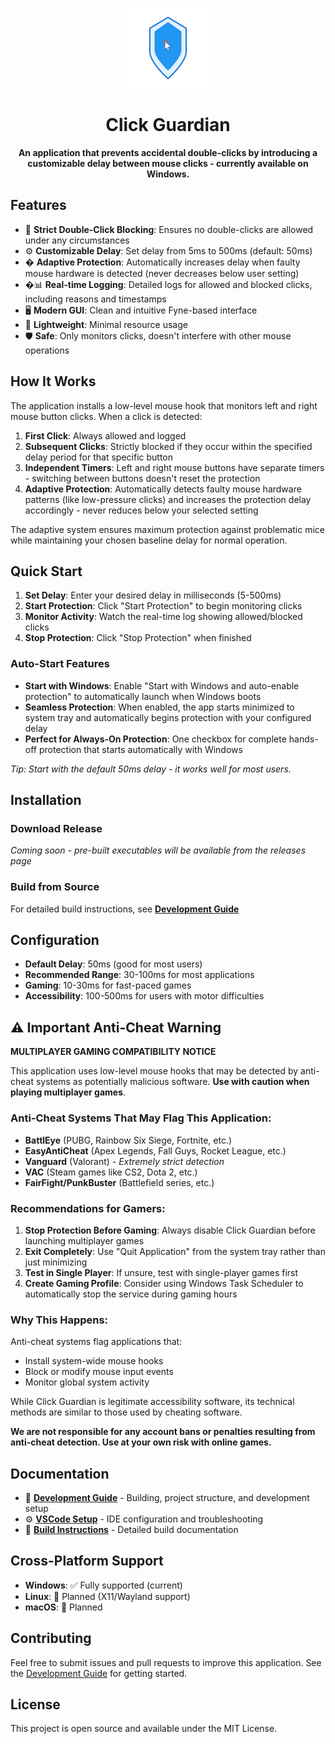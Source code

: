 <p align="center">
  <img src="assets/icon-modern-shield.svg" alt="Click Guardian Logo" width="128" height="128">
</p>

<h1 align="center">Click Guardian</h1>

<p align="center">
  <strong>An application that prevents accidental double-clicks by introducing a customizable delay between mouse clicks - currently available on Windows.</strong>
</p>

## Features

- 🎯 **Strict Double-Click Blocking**: Ensures no double-clicks are allowed under any circumstances
- ⚙️ **Customizable Delay**: Set delay from 5ms to 500ms (default: 50ms)
- � **Adaptive Protection**: Automatically increases delay when faulty mouse hardware is detected (never decreases below user setting)
- �📊 **Real-time Logging**: Detailed logs for allowed and blocked clicks, including reasons and timestamps
- 🖥️ **Modern GUI**: Clean and intuitive Fyne-based interface
- 🚀 **Lightweight**: Minimal resource usage
- 🛡️ **Safe**: Only monitors clicks, doesn't interfere with other mouse operations

## How It Works

The application installs a low-level mouse hook that monitors left and right mouse button clicks. When a click is detected:

1. **First Click**: Always allowed and logged
2. **Subsequent Clicks**: Strictly blocked if they occur within the specified delay period for that specific button
3. **Independent Timers**: Left and right mouse buttons have separate timers - switching between buttons doesn't reset the protection
4. **Adaptive Protection**: Automatically detects faulty mouse hardware patterns (like low-pressure clicks) and increases the protection delay accordingly - never reduces below your selected setting

The adaptive system ensures maximum protection against problematic mice while maintaining your chosen baseline delay for normal operation.

## Quick Start

1. **Set Delay**: Enter your desired delay in milliseconds (5-500ms)
2. **Start Protection**: Click "Start Protection" to begin monitoring clicks
3. **Monitor Activity**: Watch the real-time log showing allowed/blocked clicks
4. **Stop Protection**: Click "Stop Protection" when finished

### Auto-Start Features

- **Start with Windows**: Enable "Start with Windows and auto-enable protection" to automatically launch when Windows boots
- **Seamless Protection**: When enabled, the app starts minimized to system tray and automatically begins protection with your configured delay
- **Perfect for Always-On Protection**: One checkbox for complete hands-off protection that starts automatically with Windows

_Tip: Start with the default 50ms delay - it works well for most users._

## Installation

### Download Release

_Coming soon - pre-built executables will be available from the releases page_

### Build from Source

For detailed build instructions, see [**Development Guide**](docs/DEVELOPMENT.md)

## Configuration

- **Default Delay**: 50ms (good for most users)
- **Recommended Range**: 30-100ms for most applications
- **Gaming**: 10-30ms for fast-paced games
- **Accessibility**: 100-500ms for users with motor difficulties

## ⚠️ Important Anti-Cheat Warning

**MULTIPLAYER GAMING COMPATIBILITY NOTICE**

This application uses low-level mouse hooks that may be detected by anti-cheat systems as potentially malicious software. **Use with caution when playing multiplayer games**.

### Anti-Cheat Systems That May Flag This Application:

- **BattlEye** (PUBG, Rainbow Six Siege, Fortnite, etc.)
- **EasyAntiCheat** (Apex Legends, Fall Guys, Rocket League, etc.)
- **Vanguard** (Valorant) - _Extremely strict detection_
- **VAC** (Steam games like CS2, Dota 2, etc.)
- **FairFight/PunkBuster** (Battlefield series, etc.)

### Recommendations for Gamers:

1. **Stop Protection Before Gaming**: Always disable Click Guardian before launching multiplayer games
2. **Exit Completely**: Use "Quit Application" from the system tray rather than just minimizing
3. **Test in Single Player**: If unsure, test with single-player games first
4. **Create Gaming Profile**: Consider using Windows Task Scheduler to automatically stop the service during gaming hours

### Why This Happens:

Anti-cheat systems flag applications that:

- Install system-wide mouse hooks
- Block or modify mouse input events
- Monitor global system activity

While Click Guardian is legitimate accessibility software, its technical methods are similar to those used by cheating software.

**We are not responsible for any account bans or penalties resulting from anti-cheat detection. Use at your own risk with online games.**

## Documentation

- 📖 [**Development Guide**](docs/DEVELOPMENT.md) - Building, project structure, and development setup
- ⚙️ [**VSCode Setup**](docs/VSCODE_SETUP.md) - IDE configuration and troubleshooting
- 🔧 [**Build Instructions**](docs/BUILD.md) - Detailed build documentation

## Cross-Platform Support

- **Windows**: ✅ Fully supported (current)
- **Linux**: 🚧 Planned (X11/Wayland support)
- **macOS**: 🚧 Planned

## Contributing

Feel free to submit issues and pull requests to improve this application. See the [Development Guide](docs/DEVELOPMENT.md) for getting started.

## License

This project is open source and available under the MIT License.
